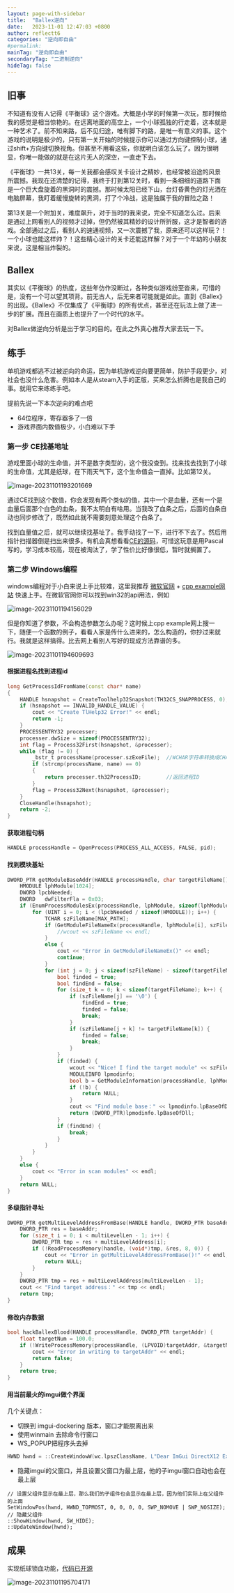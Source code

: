 ```yaml
---
layout: page-with-sidebar
title:  "Ballex逆向"
date:   2023-11-01 12:47:03 +0800
author: reflectt6
categories: "逆向即自由"
#permalink: 
mainTag: "逆向即自由"
secondaryTag: "二进制逆向"
hideTag: false
---
```


## 旧事

不知道有没有人记得《平衡球》这个游戏。大概是小学的时候第一次玩，那时候给我的感觉是相当惊艳的。在远离地面的高空上，一个小球孤独的行走着，这本就是一种艺术了。前不知来路，后不见归途，唯有脚下的路，是唯一有意义的事。这个游戏的说明是极少的，只有第一关开始的时候提示你可以通过方向键控制小球，通过shift+方向键切换视角。但甚至不用看这些，你就明白该怎么玩了。因为很明显，你唯一能做的就是在这片无人的深空，一直走下去。

《平衡球》一共13关，每一关我都会感叹关卡设计之精妙，也经常被沿途的风景所震撼。我现在还清楚的记得，我终于打到第12关时，看到一条细细的道路下面是一个巨大盘旋着的黑洞时的震撼。那时候太阳已经下山，台灯昏黄色的灯光洒在电脑屏幕，我盯着缓慢旋转的黑洞，打了个冷战，这是独属于我的冒险之路！

第13关是一个附加关，难度飙升，对于当时的我来说，完全不知道怎么过。后来是通过上网看别人的视频才过掉，但仍然被其精妙的设计所折服，这才是智者的游戏。全部通过之后，看别人的速通视频，又一次震撼了我，原来还可以这样玩？！一个小球也能这样帅？！这些精心设计的关卡还能这样解？对于一个年幼的小朋友来说，这是相当炸裂的。

## Ballex

其实以《平衡球》的热度，这些年仿作没断过，各种类似游戏纷至沓来，可惜的是，没有一个可以望其项背。前无古人，后无来者可能就是如此。直到《Ballex》的出现。《Ballex》不仅集成了《平衡球》的所有优点，甚至还在玩法上做了进一步的扩展。而且在画质上也提升了一个时代的水平。

对Ballex做逆向分析是出于学习的目的。在此之外真心推荐大家去玩一下。

## 练手

单机游戏都逃不过被逆向的命运，因为单机游戏逆向要更简单，防护手段更少，对社会也没什么危害。例如本人是从steam入手的正版，买来怎么折腾也是我自己的事。就用它来练练手吧。

提前先说一下本次逆向的难点吧

- 64位程序，寄存器多了一倍
- 游戏界面内数值极少，小白难以下手

### 第一步 CE找基地址

游戏里面小球的生命值，并不是数字类型的，这个我没查到。找来找去找到了小球的生命值，尤其是纸球，在下雨天气下，这个生命值会一直掉。比如第12关。

![image-20231101193201669](/assets/images/2023-11-01-Ballex逆向/image-20231101193201669.png)

通过CE找到这个数值，你会发现有两个类似的值，其中一个是血量，还有一个是血量后面那个白色的血条，我不太明白有啥用。当我改了血条之后，后面的白条自动也同步修改了，既然如此就不需要刻意处理这个白条了。

找到血量值之后，就可以继续找基址了。我手动找了一下，进行不下去了。然后用指针扫描器倒是扫出来很多。有机会真想看看[CE的源码](https://github.com/cheat-engine/cheat-engine)，可惜这玩意是用Pascal写的，学习成本较高，现在被淘汰了，学了性价比好像很低，暂时就搁置了。

### 第二步  Windows编程

windows编程对于小白来说上手比较难，这里我推荐 [微软官网](https://learn.microsoft.com/zh-cn/windows/win32/api/winbase/) + [cpp example网站](https://cpp.hotexamples.com/zh/examples/-/-/EnumProcessModulesEx/cpp-enumprocessmodulesex-function-examples.html) 快速上手。在微软官网你可以找到win32的api用法，例如

![image-20231101194156029](/assets/images/2023-11-01-Ballex逆向/image-20231101194156029.png)

但是你知道了参数，不会构造参数怎么办呢？这时候上cpp example网上搜一下，随便一个函数的例子，看看人家是传什么进来的，怎么构造的，你抄过来就行。我就是这样搞得。比去网上看别人写好的现成方法靠谱的多。

![image-20231101194609693](/assets/images/2023-11-01-Ballex逆向/image-20231101194609693.png)

#### 根据进程名找到进程id

```c++
long GetProcessIdFromName(const char* name)
{
	HANDLE hsnapshot = CreateToolhelp32Snapshot(TH32CS_SNAPPROCESS, 0);
	if (hsnapshot == INVALID_HANDLE_VALUE) {
		cout << "Create TlHelp32 Error!" << endl;
		return -1;
	}
	PROCESSENTRY32 processer;
	processer.dwSize = sizeof(PROCESSENTRY32);
	int flag = Process32First(hsnapshot, &processer);
	while (flag != 0) {
		_bstr_t processName(processer.szExeFile);  //WCHAR字符串转换成CHAR字符串
		if (strcmp(processName, name) == 0)
		{
			return processer.th32ProcessID;        //返回进程ID
		}
		flag = Process32Next(hsnapshot, &processer);
	}
	CloseHandle(hsnapshot);
	return -2;
}
```

#### 获取进程句柄

```c++
HANDLE processHandle = OpenProcess(PROCESS_ALL_ACCESS, FALSE, pid);
```

#### 找到模块基址

```c++
DWORD_PTR getModuleBaseAddr(HANDLE processHandle, char targetFileName[]) {
	HMODULE lphModule[1024];
	DWORD lpcbNeeded;
	DWORD   dwFilterFla = 0x03;
	if (EnumProcessModulesEx(processHandle, lphModule, sizeof(lphModule), &lpcbNeeded, 0x03)) {
		for (UINT i = 0; i < (lpcbNeeded / sizeof(HMODULE)); i++) {
			TCHAR szFileName[MAX_PATH];
			if (GetModuleFileNameEx(processHandle, lphModule[i], szFileName, _countof(szFileName) - 1)) {
				//wcout << szFileName << endl;
			}
			else {
				cout << "Error in GetModuleFileNameEx()" << endl;
				continue;
			}
			for (int j = 0; j < sizeof(szFileName) - sizeof(targetFileName); j++) {
				bool finded = true;
				bool findEnd = false;
				for (size_t k = 0; k < sizeof(targetFileName); k++) {
					if (szFileName[j] == '\0') {
						findEnd = true;
						finded = false;
						break;
					}
					if (szFileName[j + k] != targetFileName[k]) {
						finded = false;
						break;
					}
				}
				if (finded) {
					wcout << "Nice! I find the target module" << szFileName << endl;
					MODULEINFO lpmodinfo;
					bool b = GetModuleInformation(processHandle, lphModule[i], &lpmodinfo, sizeof(lpmodinfo));
					if (!b) {
						return NULL;
					}
					cout << "Find module base：" << lpmodinfo.lpBaseOfDll << endl;
					return (DWORD_PTR)lpmodinfo.lpBaseOfDll;
				}
				if (findEnd) {
					break;
				}
			}
		}
	}
	else {
		cout << "Error in scan modules" << endl;
	}
	return NULL;
}
```

#### 多级指针寻址

```c++
DWORD_PTR getMultiLevelAddressFromBase(HANDLE handle, DWORD_PTR baseAddr, DWORD multiLevelAddress[], int multiLevelLen) {
	DWORD_PTR res = baseAddr;
	for (size_t i = 0; i < multiLevelLen - 1; i++) {
		DWORD_PTR tmp = res + multiLevelAddress[i];
		if (!ReadProcessMemory(handle, (void*)tmp, &res, 8, 0)) {
			cout << "Error in getMultiLevelAddressFromBase()!" << endl;
			return NULL;
		}
	}
	DWORD_PTR tmp = res + multiLevelAddress[multiLevelLen - 1];
	cout << "Find target address：" << tmp << endl;
	return tmp;
}
```

#### 修改内存数据

```c++
bool hackBallexBlood(HANDLE processHandle, DWORD_PTR targetAddr) {
	float targetNum = 100.0;
	if (!WriteProcessMemory(processHandle, (LPVOID)targetAddr, &targetNum, sizeof(float), NULL)) {
		cout << "Error in writing to targetAddr" << endl;
		return false;
	}
	return true;
}
```

#### 用当前最火的imgui做个界面

几个关键点：

- 切换到 imgui-dockering 版本，窗口才能脱离出来
- 使用winmain 去除命令行窗口
- WS_POPUP把程序头去掉

```c++
HWND hwnd = ::CreateWindowW(wc.lpszClassName, L"Dear ImGui DirectX12 Example", WS_POPUP, 100, 100, 0, 0, nullptr, nullptr, wc.hInstance, nullptr);
```

- 隐藏imgui的父窗口，并且设置父窗口为最上层，他的子imgui窗口自动也会在最上层

```
// 设置父组件显示在最上层，那么我们的子组件也会显示在最上层，因为他们实际上在父组件的上面
SetWindowPos(hwnd, HWND_TOPMOST, 0, 0, 0, 0, SWP_NOMOVE | SWP_NOSIZE);
// 隐藏父组件
::ShowWindow(hwnd, SW_HIDE);
::UpdateWindow(hwnd);
```

## 成果

实现纸球锁血功能，[代码已开源](https://github.com/reflectt6/BallexCopilot)

![image-20231101195704171](/assets/images/2023-11-01-Ballex逆向/image-20231101195704171.png)
